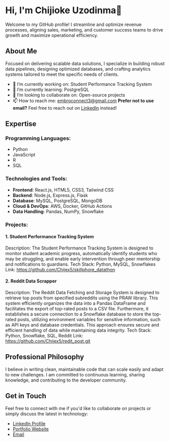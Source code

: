 # Hi, I'm Chijioke Uzodinma👋

Welcome to my GitHub profile! I streamline and optimize revenue processes, aligning sales, marketing, and customer success teams to drive growth and maximize operational efficiency.

## About Me

Focused on delivering scalable data solutions, I specialize in building robust data pipelines, designing optimized databases, and crafting analytics systems tailored to meet the specific needs of clients.


- 🔭 I’m currently working on: Student Performance Tracking System
- 🌱 I’m currently learning: PostgreSQL
- 👯 I’m looking to collaborate on: Open-source projects
- 📫 How to reach me: embroconnect3@gmail.com
  **Prefer not to use email?** Feel free to reach out on [LinkedIn](LinkedIn.com/in/chijioke-uzodinma-34389b267/) instead!

## Expertise

### Programming Languages:
- Python
- JavaScript
- R
- SQL

### Technologies and Tools:
- **Frontend**: React.js, HTML5, CSS3, Tailwind CSS
- **Backend**: Node.js, Express.js, Flask
- **Database**: MySQL, PostgreSQL, MongoDB
- **Cloud & DevOps**: AWS, Docker, GitHub Actions
- **Data Handling**: Pandas, NumPy, Snowflake

### Projects:

#### 1. Student Performance Tracking System
Description: The Student Performance Tracking System is designed to monitor student academic progress, automatically identify students who may be struggling, and enable early intervention through peer mentorship and notifications to guardians.
Tech Stack: Python, MySQL, Snowflakes
Link: https://github.com/Chijex5/skillphore_datathon

#### 2. Reddit Data Scrapper
Description: The Reddit Data Fetching and Storage System is designed to retrieve top posts from specified subreddits using the PRAW library. This system efficiently organizes the data into a Pandas DataFrame and facilitates the export of top-rated posts to a CSV file. Furthermore, it establishes a secure connection to a Snowflake database to store the top-rated posts, utilizing environment variables for sensitive information, such as API keys and database credentials. This approach ensures secure and efficient handling of data while maintaining data integrity.
Tech Stack: Python, Snowflake, SQL, Reddit
Link: https://github.com/Chijex5/redit_post.git

## Professional Philosophy

I believe in writing clean, maintainable code that can scale easily and adapt to new challenges. I am committed to continuous learning, sharing knowledge, and contributing to the developer community.

## Get in Touch

Feel free to connect with me if you'd like to collaborate on projects or simply discuss the latest in technology:

- [LinkedIn Profile](https://www.linkedin.com/in/chijioke-uzodinma-34389b267/)
- [Portfolio Website](https://myporfolio-q5x7.onrender.com)
- [Email](mailto:embroconnect3@gmail.com)
